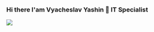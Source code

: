 ### Hi there I'am Vyacheslav Yashin 👋 IT Specialist

<!--
**adv4000/adv4000** is a ✨ _special_ ✨ repository because its `README.md` (this file) appears on your GitHub profile.

Here are some ideas to get you started:

- 🔭 I’m currently working on ...
- 🌱 I’m currently learning ...
- 👯 I’m looking to collaborate on ...
- 🤔 I’m looking for help with ...
- 💬 Ask me about ...
- 📫 How to reach me: ...
- 😄 Pronouns: ...
- ⚡ Fun fact: ...


Certified by AWS, Google Cloud, Microsoft, HashiCorp, LPI
<img src="certificates.jpg">



-->
![](https://komarev.com/ghpvc/?username=adv4000&label=Views+Since+Nov2021&color=brightgreen)
